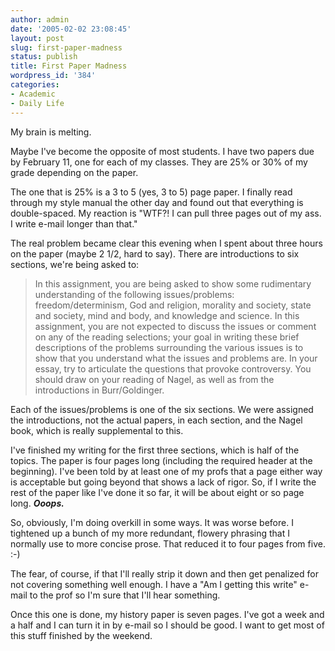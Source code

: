 ```yaml
---
author: admin
date: '2005-02-02 23:08:45'
layout: post
slug: first-paper-madness
status: publish
title: First Paper Madness
wordpress_id: '384'
categories:
- Academic
- Daily Life
---
```

<p>My brain is melting.</p>
<p>Maybe I&#39;ve become the opposite of most students. I have two papers due by 
February 11, one for each of my classes. They are 25% or 30% of my grade 
depending on the paper. </p>
<p>The one that is 25% is a 3 to 5 (yes, 3 to 5) page paper. I finally read 
through my style manual the other day and found out that everything is 
double-spaced. My reaction is &quot;WTF?! I can pull three pages out of my ass. I 
write e-mail longer than that.&quot;</p>
<p>The real problem became clear this evening when I spent about three hours on 
the paper (maybe 2 1/2, hard to say). There are introductions to six sections, 
we&#39;re being asked to:</p>
<blockquote>
	<p>In this assignment, you are being asked to show some rudimentary 
	understanding of the following issues/problems: freedom/determinism, God and 
	religion, morality and society, state and society, mind and body, and 
	knowledge and science. In this assignment, you are not expected to discuss 
	the issues or comment on any of the reading selections; your goal in writing 
	these brief descriptions of the problems surrounding the various issues is 
	to show that you understand what the issues and problems are. In your essay, 
	try to articulate the questions that provoke controversy. You should draw on 
	your reading of Nagel, as well as from the introductions in Burr/Goldinger.</p>
</blockquote>
<p>Each of the issues/problems is one of the six sections. We were assigned the 
introductions, not the actual papers, in each section, and the Nagel book, which 
is really supplemental to this.</p>
<p>I&#39;ve finished my writing for the first three sections, which is half of the 
topics. The paper is four pages long (including the required header at the 
beginning). I&#39;ve been told by at least one of my profs that a page either way is 
acceptable but going beyond that shows a lack of rigor. So, if I write the rest 
of the paper like I&#39;ve done it so far, it will be about eight or so page long.
<b><i>Ooops.</i></b></p>
<p>So, obviously, I&#39;m doing overkill in some ways. It was worse before. I 
tightened up a bunch of my more redundant, flowery phrasing that I normally use 
to more concise prose. That reduced it to four pages from five. :-)</p>
<p>The fear, of course, if that I&#39;ll really strip it down and then get penalized 
for not covering something well enough. I have a &quot;Am I getting this write&quot; 
e-mail to the prof so I&#39;m sure that I&#39;ll hear something.</p>
<p>Once this one is done, my history paper is seven pages. I&#39;ve got a week and a 
half and I can turn it in by e-mail so I should be good. I want to get most of 
this stuff finished by the weekend.</p>
